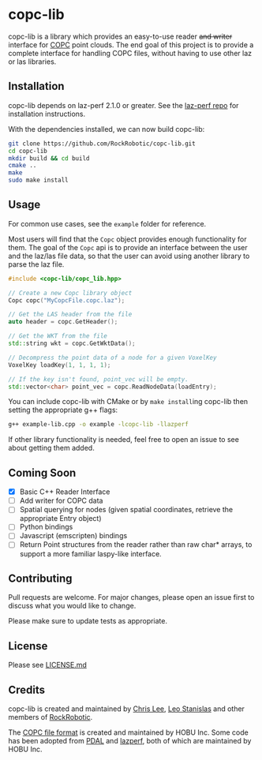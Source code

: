 # copc-lib

copc-lib is a library which provides an easy-to-use reader ~~and writer~~ interface for [COPC](https://copc.io/) point clouds. The end goal of this project is to provide a complete interface for handling COPC files, without having to use other laz or las libraries.

## Installation

copc-lib depends on laz-perf 2.1.0 or greater. See the [laz-perf repo](https://github.com/hobu/laz-perf) for installation instructions.

With the dependencies installed, we can now build copc-lib:

```bash
git clone https://github.com/RockRobotic/copc-lib.git
cd copc-lib
mkdir build && cd build
cmake ..
make
sudo make install
```

## Usage

For common use cases, see the `example` folder for reference.

Most users will find that the `Copc` object provides enough functionality for them. The goal of the `Copc` api is to provide an interface between the user and the laz/las file data, so that the user can avoid using another library to parse the laz file.

```cpp
#include <copc-lib/copc_lib.hpp>

// Create a new Copc library object
Copc copc("MyCopcFile.copc.laz");

// Get the LAS header from the file
auto header = copc.GetHeader();

// Get the WKT from the file
std::string wkt = copc.GetWktData();

// Decompress the point data of a node for a given VoxelKey
VoxelKey loadKey(1, 1, 1, 1);

// If the key isn't found, point_vec will be empty.
std::vector<char> point_vec = copc.ReadNodeData(loadEntry);
```

You can include copc-lib with CMake or by `make install`ing copc-lib then setting the appropriate g++ flags:

```bash
g++ example-lib.cpp -o example -lcopc-lib -llazperf
```

If other library functionality is needed, feel free to open an issue to see about getting them added.

## Coming Soon
- [x] Basic C++ Reader Interface
- [ ] Add writer for COPC data
- [ ] Spatial querying for nodes (given spatial coordinates, retrieve the appropriate Entry object)
- [ ] Python bindings
- [ ] Javascript (emscripten) bindings
- [ ] Return Point structures from the reader rather than raw char* arrays, to support a more familiar laspy-like interface.

## Contributing
Pull requests are welcome. For major changes, please open an issue first to discuss what you would like to change.

Please make sure to update tests as appropriate.

## License
Please see [LICENSE.md](LICENSE.md)

## Credits
copc-lib is created and maintained by [Chris Lee](https://github.com/CCInc), [Leo Stanislas](https://github.com/leo-stan) and other members of [RockRobotic](https://github.com/RockRobotic).

The [COPC file format](https://copc.io) is created and maintained by HOBU Inc.
Some code has been adopted from [PDAL](https://github.com/PDAL/PDAL) and [lazperf](https://github.com/hobu/laz-perf), both of which are maintained by HOBU Inc.
